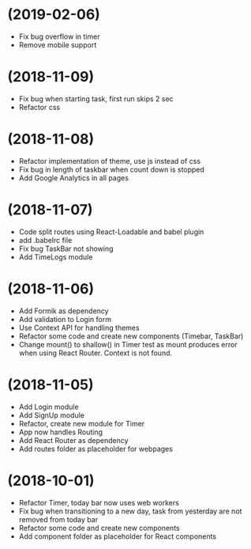 # (2019-02-06)
* Fix bug overflow in timer
* Remove mobile support

# (2018-11-09)
* Fix bug when starting task, first run skips 2 sec
* Refactor css

# (2018-11-08)
* Refactor implementation of theme, use js instead of css
* Fix bug in length of taskbar when count down is stopped
* Add Google Analytics in all pages

# (2018-11-07)
* Code split routes using React-Loadable and babel plugin
* add .babelrc file
* Fix bug TaskBar not showing
* Add TimeLogs module

# (2018-11-06)
* Add Formik as dependency
* Add validation to Login form
* Use Context API for handling themes
* Refactor some code and create new components (Timebar, TaskBar)
* Change mount() to shallow() in Timer test as mount produces error when using React Router. Context is not found.

# (2018-11-05)
* Add Login module
* Add SignUp module
* Refactor, create new module for Timer 
* App now handles Routing
* Add React Router as dependency
* Add routes folder as placeholder for webpages

# (2018-10-01)
* Refactor Timer, today bar now uses web workers
* Fix bug when transitioning to a new day, task from yesterday are not removed from today bar
* Refactor some code and create new components
* Add component folder as placeholder for React components